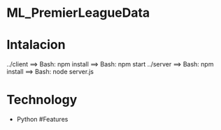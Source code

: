 # ML_PremierLeagueData

# Intalacion 
   ../client ==> Bash: npm install
             ==> Bash: npm start
   ../server ==> Bash: npm install
             ==> Bash: node server.js

# Technology
   - Python
#Features
